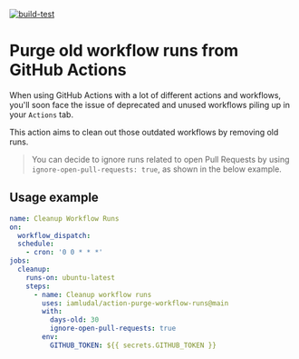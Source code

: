[![build-test](https://github.com/iamludal/action-purge-workflow-runs/actions/workflows/integration.yml/badge.svg)](https://github.com/iamludal/action-purge-workflow-runs/actions/workflows/integration.yml)

# Purge old workflow runs from GitHub Actions

When using GitHub Actions with a lot of different actions and workflows, you'll soon face the issue of deprecated and unused workflows piling up in your `Actions` tab.

This action aims to clean out those outdated workflows by removing old runs.

> You can decide to ignore runs related to open Pull Requests by using `ignore-open-pull-requests: true`, as shown in the below example.

## Usage example

```yaml
name: Cleanup Workflow Runs
on:
  workflow_dispatch:
  schedule:
    - cron: '0 0 * * *'
jobs:
  cleanup:
    runs-on: ubuntu-latest
    steps:
      - name: Cleanup workflow runs
        uses: iamludal/action-purge-workflow-runs@main
        with:
          days-old: 30
          ignore-open-pull-requests: true
        env:
          GITHUB_TOKEN: ${{ secrets.GITHUB_TOKEN }}
```

